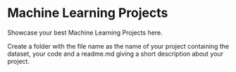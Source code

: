 # Machine Learning Projects

Showcase your best Machine Learning Projects here.

Create a folder with the file name as the name of your project containing the dataset, your code and a readme.md giving a 
short description about your project. 
